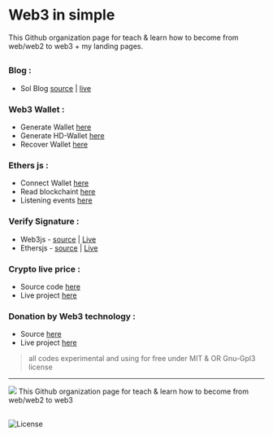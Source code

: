 # Web3 in simple

This Github organization page for teach & learn how to become from web/web2 to web3 + my landing pages.

##

### Blog :
- Sol Blog [source](https://github.com/sol-app/blog) | [live](https://sol-app.github.io/blog) 

### Web3 Wallet :
- Generate Wallet [here](https://github.com/sol-app/web3-wallet/tree/main/generate-wallet) 
- Generate HD-Wallet [here](https://github.com/sol-app/web3-wallet/tree/main/generate-hdwallet) 
- Recover Wallet [here](https://github.com/sol-app/web3-wallet/tree/main/recover-wallet) 

### Ethers js :
- Connect Wallet [here](https://github.com/sol-app/ethersjs/tree/main/connect) 
- Read blockchaint [here](https://github.com/sol-app/ethersjs/tree/main/read) 
- Listening events [here](https://github.com/sol-app/ethersjs/tree/main/listen-event) 

### Verify Signature :
- Web3js - [source](https://github.com/mosi-sol/VerifySignature/blob/main/index.html) | [Live](https://mosi-sol.github.io/VerifySignature/) 
- Ethersjs - [source](https://github.com/mosi-sol/VerifySignature/blob/main/index-ethersjs.html) | [Live](https://mosi-sol.github.io/VerifySignature/index-ethersjs.html) 

### Crypto live price :
- Source code [here](https://github.com/sol-app/crypto-price) 
- Live project [here](https://sol-app.github.io/crypto-price/) 

### Donation by Web3 technology :
- Source [here](https://github.com/sol-app/Donation) 
- Live project [here](https://sol-app.github.io/Donation/) 

> all codes experimental and using for free under MIT & OR Gnu-Gpl3 license

---

<a href="https://github.com/sol-app"><img src="https://avatars.githubusercontent.com/u/124498405?s=200&v=4" /></a>
<span>This Github organization page for teach & learn how to become from web/web2 to web3</span>

##

![License](https://img.shields.io/badge/License-MIT-blue)
